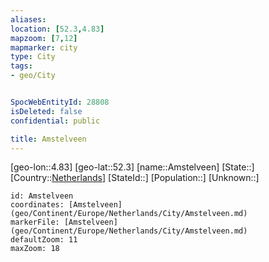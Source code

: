 ```yaml
---
aliases: 
location: [52.3,4.83]
mapzoom: [7,12] 
mapmarker: city 
type: City
tags:
- geo/City


SpocWebEntityId: 28808
isDeleted: false
confidential: public

title: Amstelveen
---
```

[geo-lon::4.83]
[geo-lat::52.3]
[name::Amstelveen]
[State::]
[Country::[Netherlands](geo/Continent/Europe/Netherlands.md)]
[StateId::]
[Population::]
[Unknown::]


```leaflet
id: Amstelveen
coordinates: [Amstelveen](geo/Continent/Europe/Netherlands/City/Amstelveen.md)
markerFile: [Amstelveen](geo/Continent/Europe/Netherlands/City/Amstelveen.md)
defaultZoom: 11 
maxZoom: 18
```


